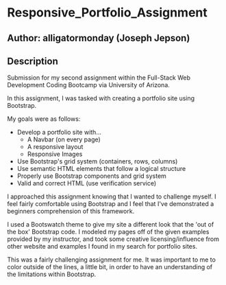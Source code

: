 # Responsive_Portfolio_Assignment

## Author: alligatormonday (Joseph Jepson)

## Description

Submission for my second assignment within the Full-Stack Web Development Coding Bootcamp via University of Arizona. 

In this assignment, I was tasked with creating a portfolio site using Bootstrap.

My goals were as follows:
* Develop a portfolio site with...
    * A Navbar (on every page)
    * A responsive layout
    * Responsive Images
* Use Bootstrap's grid system (containers, rows, columns)
* Use semantic HTML elements that follow a logical structure
* Properly use Bootstrap components and grid system
* Valid and correct HTML (use verification service) 

I approached this assignment knowing that I wanted to challenge myself. I feel fairly comfortable using Bootstrap and I feel that I've demonstrated a beginners comprehension of this framework. 

I used a Bootswatch theme to give my site a different look that the 'out of the box' Bootstrap code. I modeled my pages off of the given examples provided by my instructor, and took some creative licensing/influence from other website and examples I found in my search for portfolio sites. 

This was a fairly challenging assignment for me. It was important to me to color outside of the lines, a little bit, in order to have an understanding of the limitations within Bootstrap. 

